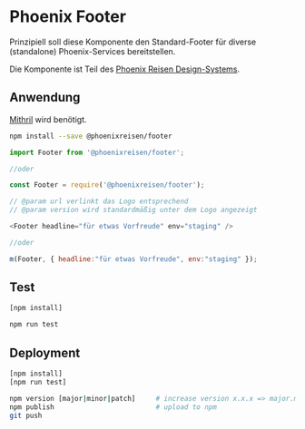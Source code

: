 # Phoenix Footer

Prinzipiell soll diese Komponente den Standard-Footer für diverse (standalone) Phoenix-Services bereitstellen.

Die Komponente ist Teil des [Phoenix Reisen Design-Systems](https://design-system.phoenixreisen.net).

## Anwendung

[Mithril](https://mithril.js.org/) wird benötigt.

```bash
npm install --save @phoenixreisen/footer
```

```js
import Footer from '@phoenixreisen/footer';

//oder

const Footer = require('@phoenixreisen/footer');
```

```js
// @param url verlinkt das Logo entsprechend
// @param version wird standardmäßig unter dem Logo angezeigt

<Footer headline="für etwas Vorfreude" env="staging" />

//oder

m(Footer, { headline:"für etwas Vorfreude", env:"staging" });
```

## Test

```bash
[npm install]

npm run test
```

## Deployment

```bash
[npm install]
[npm run test]

npm version [major|minor|patch]     # increase version x.x.x => major.minor.patch
npm publish                         # upload to npm
git push
```